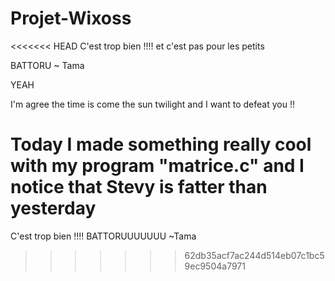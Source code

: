Projet-Wixoss
=============

<<<<<<< HEAD
C'est trop bien !!!!
et c'est pas pour les petits

BATTORU ~ Tama

YEAH

I'm agree the time is come the sun twilight and I want to defeat you !!

Today I made something really cool with my program "matrice.c" and I notice that Stevy is fatter than yesterday
=======
C'est trop bien !!!! BATTORUUUUUUU ~Tama
>>>>>>> 62db35acf7ac244d514eb07c1bc59ec9504a7971
